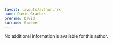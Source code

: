 ```yaml
---
layout: layouts/author.njk
name: David Graeber
prename: David
surname: Graeber
---
```

No additional information is available for this author.
